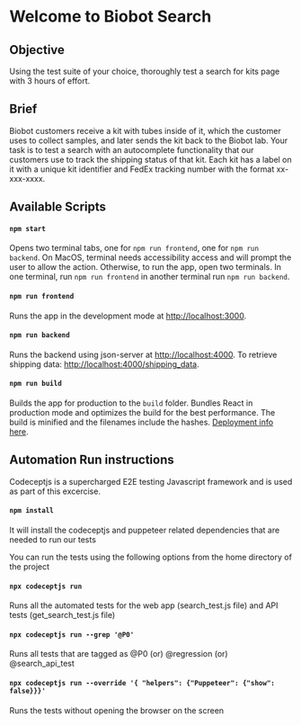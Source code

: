 # Welcome to Biobot Search

## Objective
Using the test suite of your choice, thoroughly test a search for kits page with 3 hours of effort.

## Brief
Biobot customers receive a kit with tubes inside of it, which the customer uses to collect samples, and later sends the kit back to the Biobot lab. Your task is to test a search with an autocomplete functionality that our customers use to track the shipping status of that kit. Each kit has a label on it with a unique kit identifier and FedEx tracking number with the format xx-xxx-xxxx.

## Available Scripts
#### `npm start`
Opens two terminal tabs, one for `npm run frontend`, one for `npm run backend`. On MacOS, terminal needs accessibility access and will prompt the user to allow the action. Otherwise, to run the app, open two terminals. In one terminal, run `npm run frontend` in another terminal run `npm run backend`.

#### `npm run frontend`
Runs the app in the development mode at [http://localhost:3000](http://localhost:3000).

#### `npm run backend`
Runs the backend using json-server at [http://localhost:4000](http://localhost:4000). To retrieve shipping data: [http://localhost:4000/shipping_data](http://localhost:4000/shipping_data).

#### `npm run build`
Builds the app for production to the `build` folder. Bundles React in production mode and optimizes the build for the best performance. The build is minified and the filenames include the hashes. [Deployment info here](https://facebook.github.io/create-react-app/docs/deployment).

## Automation Run instructions
Codeceptjs is a supercharged E2E testing Javascript framework and is used as part of this excercise.

#### `npm install`
It will install the codeceptjs and puppeteer related dependencies that are needed to run our tests

You can run the tests using the following options from the home directory of the project

#### `npx codeceptjs run`
Runs all the automated tests for the web app (search_test.js file) and API tests (get_search_test.js file)

#### `npx codeceptjs run --grep '@P0'`
Runs all tests that are tagged as @P0 (or) @regression (or) @search_api_test

#### `npx codeceptjs run --override '{ "helpers": {"Puppeteer": {"show": false}}}' `
Runs the tests without opening the browser on the screen
